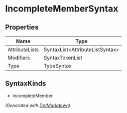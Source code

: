 # IncompleteMemberSyntax

## Properties

| Name           | Type                             |
| -------------- | -------------------------------- |
| AttributeLists | SyntaxList\<AttributeListSyntax> |
| Modifiers      | SyntaxTokenList                  |
| Type           | TypeSyntax                       |

## SyntaxKinds

* IncompleteMember

*\(Generated with [DotMarkdown](http://github.com/JosefPihrt/DotMarkdown)\)*